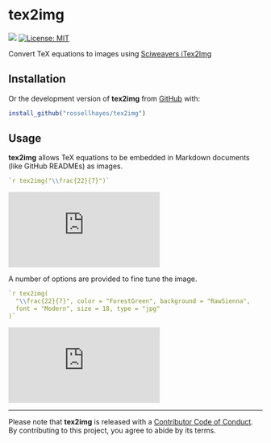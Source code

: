 
<!-- README.md is generated from README.Rmd. Please edit that file -->

# tex2img

<!-- badges: start -->

[![](https://img.shields.io/badge/lifecycle-experimental-orange.svg)](https://www.tidyverse.org/lifecycle/#experimental)
[![License:
MIT](https://img.shields.io/badge/license-MIT-blueviolet.svg)](https://cran.r-project.org/web/licenses/MIT)

<!-- badges: end -->

Convert TeX equations to images using [Sciweavers
iTex2Img](http://www.sciweavers.org/free-online-latex-equation-editor)

## Installation

<!-- You can install the released version of **tex2img** from [CRAN](https://cran.r-project.org/) with: -->

<!-- ```{r eval = FALSE} -->

<!-- install.packages("tex2img") -->

<!-- ``` -->

Or the development version of **tex2img** from
[GitHub](https://github.com/rossellhayes/tex2img) with:

``` r
install_github("rossellhayes/tex2img")
```

## Usage

**tex2img** allows TeX equations to be embedded in Markdown documents
(like GitHub READMEs) as images.

``` r
`r tex2img("\\frac{22}{7}")`
```

![](http://www.sciweavers.org/tex2img.php?eq=%5Cfrac%7B22%7D%7B7%7D&bc=white&fc=black&im=jpg&fs=8&ff=arev)

A number of options are provided to fine tune the image.

``` r
`r tex2img(
  "\\frac{22}{7}", color = "ForestGreen", background = "RawSienna",
  font = "Modern", size = 18, type = "jpg"
)`
```

![](http://www.sciweavers.org/tex2img.php?eq=%5Cfrac%7B22%7D%7B7%7D&bc=PineGreen&fc=White&im=jpg&fs=18&ff=modern)

-----

Please note that **tex2img** is released with a [Contributor Code of
Conduct](https://contributor-covenant.org/version/2/0/CODE_OF_CONDUCT.html).
By contributing to this project, you agree to abide by its terms.
